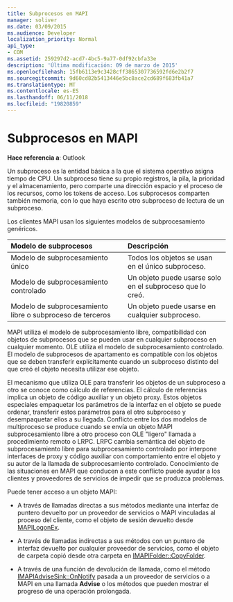 ```yaml
---
title: Subprocesos en MAPI
manager: soliver
ms.date: 03/09/2015
ms.audience: Developer
localization_priority: Normal
api_type:
- COM
ms.assetid: 259297d2-acd7-4bc5-9a77-0df92cbfa33e
description: 'Última modificación: 09 de marzo de 2015'
ms.openlocfilehash: 15fb6113e9c3428cff3865307736592fd6e2b2f7
ms.sourcegitcommit: 9d60cd82b5413446e5bc8ace2cd689f683fb41a7
ms.translationtype: MT
ms.contentlocale: es-ES
ms.lasthandoff: 06/11/2018
ms.locfileid: "19820859"
---
```

# <a name="threading-in-mapi"></a>Subprocesos en MAPI

  
  
**Hace referencia a**: Outlook 
  
Un subproceso es la entidad básica a la que el sistema operativo asigna tiempo de CPU. Un subproceso tiene su propio registros, la pila, la prioridad y el almacenamiento, pero comparte una dirección espacio y el proceso de los recursos, como los tokens de acceso. Los subprocesos comparten también memoria, con lo que haya escrito otro subproceso de lectura de un subproceso.
  
Los clientes MAPI usan los siguientes modelos de subprocesamiento genéricos.
  
|**Modelo de subprocesos**|**Descripción**|
|:-----|:-----|
|Modelo de subprocesamiento único  <br/> |Todos los objetos se usan en el único subproceso.  <br/> |
|Modelo de subprocesamiento controlado  <br/> |Un objeto puede usarse solo en el subproceso que lo creó.  <br/> |
|Modelo de subprocesamiento libre o subproceso de terceros  <br/> |Un objeto puede usarse en cualquier subproceso.  <br/> |
   
MAPI utiliza el modelo de subprocesamiento libre, compatibilidad con objetos de subprocesos que se pueden usar en cualquier subproceso en cualquier momento. OLE utiliza el modelo de subprocesamiento controlado. El modelo de subprocesos de apartamento es compatible con los objetos que se deben transferir explícitamente cuando un subproceso distinto del que creó el objeto necesita utilizar ese objeto.
  
El mecanismo que utiliza OLE para transferir los objetos de un subproceso a otro se conoce como cálculo de referencias. El cálculo de referencias implica un objeto de código auxiliar y un objeto proxy. Estos objetos especiales empaquetar los parámetros de la interfaz en el objeto se puede ordenar, transferir estos parámetros para el otro subproceso y desempaquetar ellos a su llegada. Conflicto entre los dos modelos de multiproceso se produce cuando se envía un objeto MAPI subprocesamiento libre a otro proceso con OLE "ligero" llamada a procedimiento remoto o LRPC. LRPC cambia semántica del objeto de subprocesamiento libre para subprocesamiento controlado por interpone interfaces de proxy y código auxiliar con comportamiento entre el objeto y su autor de la llamada de subprocesamiento controlado. Conocimiento de las situaciones en MAPI que conducen a este conflicto puede ayudar a los clientes y proveedores de servicios de impedir que se produzca problemas.
  
Puede tener acceso a un objeto MAPI:
  
- A través de llamadas directas a sus métodos mediante una interfaz de puntero devuelto por un proveedor de servicios o MAPI vinculadas al proceso del cliente, como el objeto de sesión devuelto desde [MAPILogonEx](mapilogonex.md).
    
- A través de llamadas indirectas a sus métodos con un puntero de interfaz devuelto por cualquier proveedor de servicios, como el objeto de carpeta copió desde otra carpeta en [IMAPIFolder::CopyFolder](imapifolder-copyfolder.md).
    
- A través de una función de devolución de llamada, como el método [IMAPIAdviseSink::OnNotify](imapiadvisesink-onnotify.md) pasada a un proveedor de servicios o a MAPI en una llamada **Advise** o los métodos que pueden mostrar el progreso de una operación prolongada. 
    

